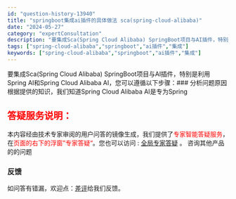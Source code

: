 ```yaml
---
id: "question-history-13940"
title: "springboot集成ai插件的具体做法 sca(spring-cloud-alibaba)"
date: "2024-05-27"
category: "expertConsultation"
description: "要集成Sca(Spring Cloud Alibaba) SpringBoot项目与AI插件，特别是利用Spring AI和Spring Cloud Alibaba AI，您可以遵循以下步骤：### 分析问题原因根据提供的知识，我们知道Spring Cloud Alibaba AI是专为Spring"
tags: ["spring-cloud-alibaba","springboot","ai插件","集成"]
keywords: ["spring-cloud-alibaba","springboot","ai插件","集成"]
---
```


要集成Sca(Spring Cloud Alibaba) SpringBoot项目与AI插件，特别是利用Spring AI和Spring Cloud Alibaba AI，您可以遵循以下步骤：### 分析问题原因根据提供的知识，我们知道Spring Cloud Alibaba AI是专为Spring
## <font color="#FF0000">答疑服务说明：</font> 

本内容经由技术专家审阅的用户问答的镜像生成，我们提供了<font color="#FF0000">专家智能答疑服务</font>，在<font color="#FF0000">页面的右下的浮窗”专家答疑“</font>。您也可以访问 : [全局专家答疑](https://opensource.alibaba.com/chatBot) 。 咨询其他产品的的问题

### 反馈
如问答有错漏，欢迎点：[差评](https://ai.nacos.io/user/feedbackByEnhancerGradePOJOID?enhancerGradePOJOId=14619)给我们反馈。
